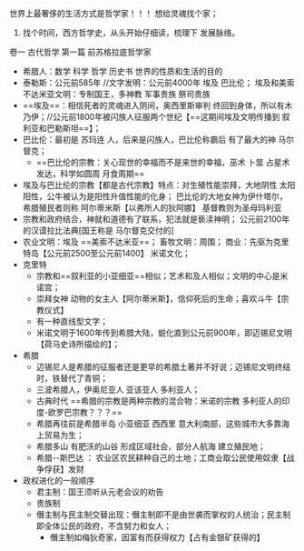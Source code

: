 世界上最奢侈的生活方式是哲学家！！！ 想给灵魂找个家；

1. 找个时间，西方哲学史，从头开始仔细读，梳理下  发展脉络。

卷一 古代哲学  第一篇 前苏格拉底哲学家

- 希腊人：数学  科学  哲学 历史书  世界的性质和生活的目的
- 泰勒斯：公元前585年  //文字发明：公元前4000年  埃及 巴比伦； 埃及和美索不达米亚文明：专制国王，多神教 军事贵族  祭司贵族
- ==埃及==：相信死者的灵魂进入阴间，奥西里斯审判  终回到身体，所以有木乃伊；//公元前1800年被闪族人征服两个世纪【==这期间埃及文明传播到 叙利亚和巴勒斯坦==】；
- 巴比伦：最初是 苏玛连 人，后来是闪族人，巴比伦称霸后 有了最大的神 马尔督克；
  - ==巴比伦的宗教：关心现世的幸福而不是来世的幸福，巫术   卜筮 占星术 发达，科学如圆周  月食周期==
- 埃及与巴比伦的宗教【都是古代宗教】特点：对生殖性能崇拜，大地阴性 太阳阳性，公牛被认为是阳性升值性能的化身；  巴比伦的大地女神为伊什塔尔， 希腊殖民者则称 阿尔蒂米斯【以弗所人的狄阿娜】  基督教则为圣母玛利亚
- 宗教和政府结合，神就和道德有了联系，犯法就是亵渎神明； 公元前2100年的汉谟拉比法典[国王称是 马尔督克交付的]
- 农业文明：埃及 ==美索不达米亚==； 畜牧文明：周围； 商业：先驱为克里特岛【公元前2500至公元前1400】 米诺文化； 
- 克里特
  - 宗教和==叙利亚的小亚细亚==相似；艺术和及人相似；文明的中心是米诺宫；
  - 崇拜女神  动物的女主人【阿尔蒂米斯】，信仰死后的生命；喜欢斗牛【宗教仪式】
  - 有一种直线型文字；
  - 米诺文明于1600年传到希腊大陆，蜕化直到公元前900年，即迈锡尼文明【荷马史诗所描绘的】；
- 希腊
  - 迈锡尼人是希腊的征服者还是更早的希腊土著并不好说；迈锡尼文明终结时，铁替代了青铜；
  - 三波希腊人，伊奥尼亚人  亚该亚人 多利亚人；
  - 古典时代  ==希腊的宗教是两种宗教的混合物：米诺的宗教   多利亚人的印度-欧罗巴宗教？？？==
  - 希腊再往前是希腊半岛 小亚细亚 西西里  意大利南部，这些城市大多靠海上贸易为生；
  - 希腊多山 有肥沃的山谷 形成区域社会，部分人航海  建立殖民地；
  - 希腊--斯巴达 ： 农业区农民耕种自己的土地；工商业取公民使用奴隶【战争俘获】发财
- 政权进化的一般顺序
  - 君主制：国王须听从元老会议的劝告
  - 贵族制
  - 僭主制与民主制交替出现：僭主制即不是由世袭而掌权的人统治；民主制即全体公民的政府，不含努力和女人；
    - 僭主制如梅狄奇家，因富有而获得权力【占有金银矿获得的】